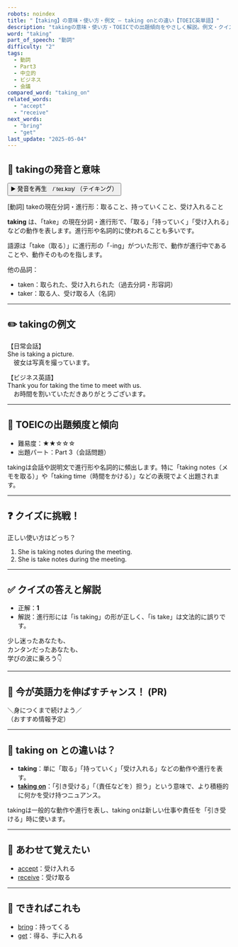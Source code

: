 ```yaml
---
robots: noindex
title: "【taking】の意味・使い方・例文 ― taking onとの違い【TOEIC英単語】"
description: "takingの意味・使い方・TOEICでの出題傾向をやさしく解説。例文・クイズ付きでtaking onとの違いもわかりやすく学べます。"
word: "taking"
part_of_speech: "動詞"
difficulty: "2"
tags:
  - 動詞
  - Part3
  - 中立的
  - ビジネス
  - 会議
compared_word: "taking_on"
related_words:
  - "accept"
  - "receive"
next_words:
  - "bring"
  - "get"
last_update: "2025-05-04"
---
```


## 🔰 takingの発音と意味

<button class="play-audio" onclick="playTTS('taking')">
  <span class="play-audio-main">
    ▶️ 発音を再生　/ˈteɪ.kɪŋ/
  </span>
  <span class="play-audio-sub">
    （テイキング）
  </span>
</button>

[動詞] takeの現在分詞・進行形：取ること、持っていくこと、受け入れること

**taking** は、「take」の現在分詞・進行形で、「取る」「持っていく」「受け入れる」などの動作を表します。進行形や名詞的に使われることも多いです。

語源は「take（取る）」に進行形の「-ing」がついた形で、動作が進行中であることや、動作そのものを指します。

他の品詞：  
- taken：取られた、受け入れられた（過去分詞・形容詞）
- taker：取る人、受け取る人（名詞）

---

## ✏️ takingの例文

【日常会話】  
She is taking a picture.  
　彼女は写真を撮っています。

【ビジネス英語】  
Thank you for taking the time to meet with us.  
　お時間を割いていただきありがとうございます。

---

## 🎯 TOEICの出題頻度と傾向

- 難易度：★★☆☆☆
- 出題パート：Part 3（会話問題）

takingは会話や説明文で進行形や名詞的に頻出します。特に「taking notes（メモを取る）」や「taking time（時間をかける）」などの表現でよく出題されます。

---

## ❓ クイズに挑戦！

正しい使い方はどっち？

1. She is taking notes during the meeting.  
2. She is take notes during the meeting.

---

## ✅ クイズの答えと解説

- 正解：**1**
- 解説：進行形には「is taking」の形が正しく、「is take」は文法的に誤りです。

少し迷ったあなたも、  
カンタンだったあなたも、  
学びの波に乗ろう👇️

---

## 🚀 今が英語力を伸ばすチャンス！ (PR)

<div class="info-center">
＼身につくまで続けよう／<br>  
（おすすめ情報予定）
</div>

---

## 🤔  taking on との違いは？

- **taking**：単に「取る」「持っていく」「受け入れる」などの動作や進行を表す。
- **[taking on](/word/taking_on)**：「引き受ける」「（責任などを）担う」という意味で、より積極的に何かを受け持つニュアンス。

takingは一般的な動作や進行を表し、taking onは新しい仕事や責任を「引き受ける」時に使います。

---

## 🧩 あわせて覚えたい

- [accept](/word/accept)：受け入れる
- [receive](/word/receive)：受け取る

---

## 📖 できればこれも

- [bring](/word/bring)：持ってくる
- [get](/word/get)：得る、手に入れる

<!-- cvid: aid01_bid24 -->
